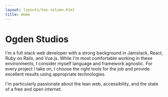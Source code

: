 ```yaml
---
layout: layouts/two-column.html
title: Home
---
```


# Ogden Studios 

I'm a full stack web developer with a strong background in Jamstack, React, Ruby on Rails, and Vue.js. While I'm most comfortable working in these environments, I consider myself language and framework agnostic. For every project I take on, I choose the right tools for the job and provide excellent results using appropriate technologies.

I'm particularly passionate about the lean web, accessibility, and the state of a free and open internet.
